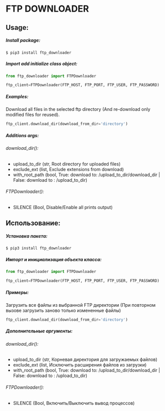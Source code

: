 # **FTP DOWNLOADER**

## Usage:

##### Install package:

```shell script
$ pip3 install ftp_downloader
```

##### Import add initialize class object:

```python
from ftp_downloader import FTPDownloader

ftp_client=FTPDownloader(FTP_HOST, FTP_PORT, FTP_USER, FTP_PASSWORD)
```

##### Examples:

Download all files in the selected ftp directory (And re-download only modified files for reused).

```python
ftp_client.download_dir(download_from_dir='directory')
```

##### Additions args:

###### download_dir():

- upload_to_dir (str, Root directory for uploaded files)
- exclude_ext (list, Exclude extensions from download)
- with_root_path (bool, True: download to: /upload_to_dir/download_dir | False: download to : /upload_to_dir)

###### FTPDownloader():

- SILENCE (Bool, Disable/Enable all prints output)

## Использование:

##### Установка пакета:

```shell script
$ pip3 install ftp_downloader
```

##### Импорт и инициализация объекта класса:

```python
from ftp_downloader import FTPDownloader

ftp_client=FTPDownloader(FTP_HOST, FTP_PORT, FTP_USER, FTP_PASSWORD)
```

##### Примеры:

Загрузить все файлы из выбранной FTP директории (При повторном вызове загрузить заново только измененные файлы)

```python
ftp_client.download_dir(download_from_dir='directory')
```
##### Дополнительные аргументы:

###### download_dir():

- upload_to_dir (str, Корневая директория для загружаемых файлов)
- exclude_ext (list, Исключить расширения файлов из загрузки)
- with_root_path (bool, True: download to: /upload_to_dir/download_dir | False: download to : /upload_to_dir)

###### FTPDownloader():

- SILENCE (Bool, Включить/Выключить вывод процессов)